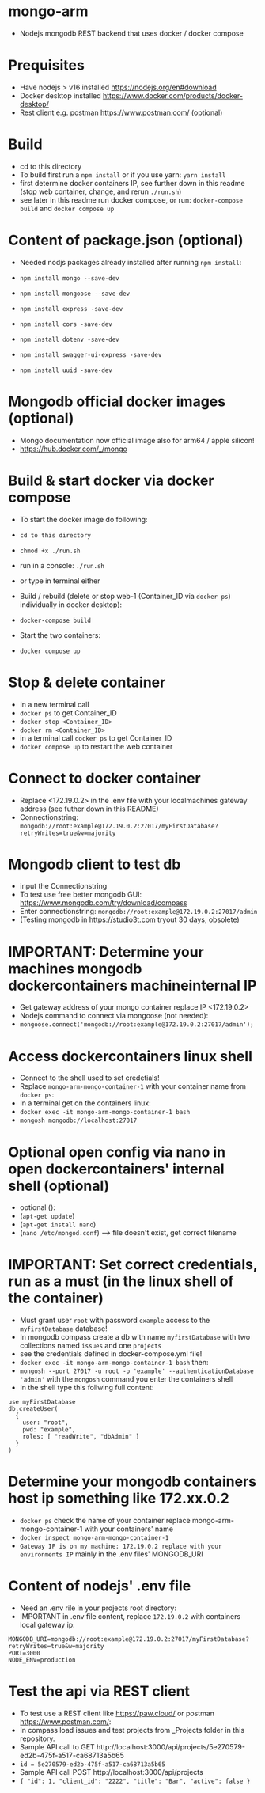 # mongo-arm

- Nodejs mongodb REST backend that uses docker / docker compose

# Prequisites

- Have nodejs > v16 installed https://nodejs.org/en#download
- Docker desktop installed https://www.docker.com/products/docker-desktop/
- Rest client e.g. postman https://www.postman.com/ (optional)

# Build

- cd to this directory
- To build first run a `npm install` or if you use yarn: `yarn install`
- first determine docker containers IP, see further down in this readme (stop web container, change, and rerun `./run.sh`)
- see later in this readme run docker compose, or run: `docker-compose build` and `docker compose up`

# Content of package.json (optional)

- Needed nodjs packages already installed after running `npm install`:

- `npm install mongo --save-dev`
- `npm install mongoose --save-dev`
- `npm install express -save-dev`
- `npm install cors -save-dev`
- `npm install dotenv -save-dev`
- `npm install swagger-ui-express -save-dev`
- `npm install uuid -save-dev`

# Mongodb official docker images (optional)

- Mongo documentation now official image also for arm64 / apple silicon!
- https://hub.docker.com/_/mongo

# Build & start docker via docker compose

- To start the docker image do following:
- `cd to this directory`
- `chmod +x ./run.sh`
- run in a console: `./run.sh`
- or type in terminal either

- Build / rebuild (delete or stop web-1 (Container_ID via `docker ps`) individually in docker desktop):

- `docker-compose build`

- Start the two containers:

- `docker compose up`

# Stop & delete container

- In a new terminal call
- `docker ps` to get Container_ID
- `docker stop <Container_ID>`
- `docker rm <Container_ID>`
- in a terminal call `docker ps` to get Container_ID
- `docker compose up` to restart the web container

# Connect to docker container

- Replace <172.19.0.2> in the .env file with your localmachines gateway address (see futher down in this README)
- Connectionstring: `mongodb://root:example@172.19.0.2:27017/myFirstDatabase?retryWrites=true&w=majority`

# Mongodb client to test db

- input the Connectionstring
- To test use free better mongodb GUI: https://www.mongodb.com/try/download/compass
- Enter connectionstring: `mongodb://root:example@172.19.0.2:27017/admin`
- (Testing mongodb in https://studio3t.com tryout 30 days, obsolete)

# IMPORTANT: Determine your machines mongodb dockercontainers machineinternal IP

- Get gateway address of your mongo container replace IP <172.19.0.2>
- Nodejs command to connect via mongoose (not needed):
- `mongoose.connect('mongodb://root:example@172.19.0.2:27017/admin');`

# Access dockercontainers linux shell

- Connect to the shell used to set credetials!
- Replace `mongo-arm-mongo-container-1` with your container name from `docker ps`:
- In a terminal get on the containers linux:
- `docker exec -it mongo-arm-mongo-container-1 bash`
- `mongosh mongodb://localhost:27017`

# Optional open config via nano in open dockercontainers' internal shell (optional)

- optional ():
- (`apt-get update`)
- (`apt-get install nano`)
- (`nano /etc/mongod.conf`) --> file doesn't exist, get correct filename


# IMPORTANT: Set correct credentials, run as a must (in the linux shell of the container)

- Must grant user `root` with password `example` access to the `myfirstDatabase` database!
- In mongodb compass create a db with name `myfirstDatabase` with two collections named `issues` and one `projects`
- see the credentials defined in docker-compose.yml file!
- `docker exec -it mongo-arm-mongo-container-1 bash` then:
- `mongosh --port 27017 -u root -p 'example' --authenticationDatabase 'admin'` with the `mongosh` command you enter the containers shell
- In the shell type this follwing full content:
````
use myFirstDatabase
db.createUser(
  {
    user: "root",
    pwd: "example",
    roles: [ "readWrite", "dbAdmin" ]
  }
)
````

# Determine your mongodb containers host ip something like 172.xx.0.2
 
- `docker ps` check the name of your container replace mongo-arm-mongo-container-1 with your containers' name
- `docker inspect mongo-arm-mongo-container-1 `
- `Gateway IP is on my machine: 172.19.0.2 replace with your environments IP` mainly in the .env files' MONGODB_URI

# Content of nodejs' .env file

- Need an .env rile in your projects root directory:
- IMPORTANT in .env file content, replace `172.19.0.2` with containers local gateway ip:
`````
MONGODB_URI=mongodb://root:example@172.19.0.2:27017/myFirstDatabase?retryWrites=true&w=majority
PORT=3000
NODE_ENV=production
`````

# Test the api via REST client

- To test use a REST client like https://paw.cloud/ or postman https://www.postman.com/:
- In compass load issues and test projects from _Projects folder in this repository.
- Sample API call to GET http://localhost:3000/api/projects/5e270579-ed2b-475f-a517-ca68713a5b65
- `id = 5e270579-ed2b-475f-a517-ca68713a5b65`
- Sample API call POST http://localhost:3000/api/projects
- `{ "id": 1, "client_id": "2222", "title": "Bar", "active": false }`